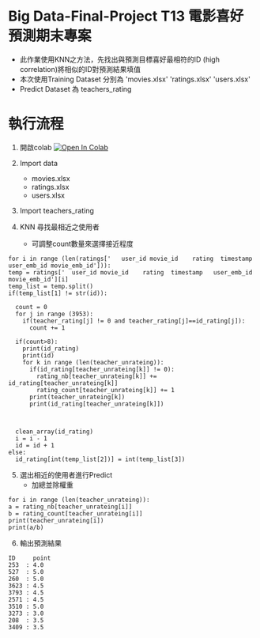 # Big Data-Final-Project T13 電影喜好預測期末專案

 
   - 此作業使用KNN之方法，先找出與預測目標喜好最相符的ID (high correlation)將相似的ID對預測結果填值
   - 本次使用Training Dataset 分別為 'movies.xlsx' 'ratings.xlsx' 'users.xlsx'
   - Predict Dataset 為 teachers_rating


# 執行流程
1. 開啟colab [![Open In Colab](https://colab.research.google.com/assets/colab-badge.svg)](https://colab.research.google.com/drive/1ToCij4TfVhnGvrqGEObNegzTDwZjVCwt?usp=sharing)

2. Import data  
    - movies.xlsx
    - ratings.xlsx
    - users.xlsx 
3. Import teachers_rating

4. KNN 尋找最相近之使用者 
    - 可調整count數量來選擇接近程度

  ```shell
for i in range (len(ratings['	user_id	movie_id	rating	timestamp	user_emb_id	movie_emb_id'])):
  temp = ratings['	user_id	movie_id	rating	timestamp	user_emb_id	movie_emb_id'][i]
  temp_list = temp.split()
  if(temp_list[1] != str(id)): 

    count = 0
    for j in range (3953):
      if(teacher_rating[j] != 0 and teacher_rating[j]==id_rating[j]):
        count += 1

    if(count>8):
      print(id_rating)
      print(id)
      for k in range (len(teacher_unrateing)):
        if(id_rating[teacher_unrateing[k]] != 0):
          rating_nb[teacher_unrateing[k]] += id_rating[teacher_unrateing[k]]
          rating_count[teacher_unrateing[k]] += 1
        print(teacher_unrateing[k])
        print(id_rating[teacher_unrateing[k]])


  
    clean_array(id_rating)
    i = i - 1
    id = id + 1
  else:
    id_rating[int(temp_list[2])] = int(temp_list[3])

```  
  
5. 選出相近的使用者進行Predict
    - 加總並除權重  
  ```shell
for i in range (len(teacher_unrateing)):
  a = rating_nb[teacher_unrateing[i]]
  b = rating_count[teacher_unrateing[i]]
  print(teacher_unrateing[i])
  print(a/b)
```  
    
6. 輸出預測結果   
  ```shell
ID     point
253  : 4.0
527  : 5.0
260  : 5.0
3623 : 4.5
3793 : 4.5
2571 : 4.5
3510 : 5.0
3273 : 3.0
208  : 3.5
3409 : 3.5
``` 



